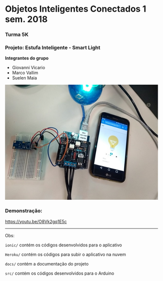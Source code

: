 # Objetos Inteligentes Conectados 1 sem. 2018

### Turma 5K
### Projeto: Estufa Inteligente - Smart Light
**Integrantes do grupo**

* Giovanni Vicario
* Marco Vallim
* Suelen Maia

![Imagem Protótipo da tela](https://github.com/KitoVallim/oic_iot_mackenzie-projeto-5K/blob/master/projeto.png)

### Demonstração:

https://youtu.be/O8Vk2gq1E5c

_______________________________________
Obs:

`ionic/` contém os códigos desenvolvidos para o aplicativo

`Heroku/` contém os códigos para subir o aplicativo na nuvem

`docs/` contém a documentação do projeto

`src/` contém os códigos desenvolvidos para o Arduino
